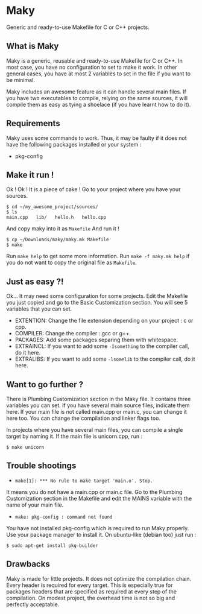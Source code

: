 Maky
====

Generic and ready-to-use Makefile for C or C++ projects.

What is Maky
------------

Maky is a generic, reusable and ready-to-use Makefile for C or C++.
In most case, you have no configuration to set to make it work.
In other general cases, you have at most 2 variables to set in the file if you want to be minimal.

Maky includes an awesome feature as it can handle several main files. If you have two executables to compile, relying on the same sources, it will compile them as easy as tying a shoelace (if you have learnt how to do it).

Requirements
------------

Maky uses some commands to work.
Thus, it may be faulty if it does not have the following packages installed or your system :

 * pkg-config

Make it run !
-------------

Ok ! Ok !
It is a piece of cake !
Go to your project where you have your sources.

    $ cd ~/my_awesome_project/sources/
    $ ls
    main.cpp   lib/   hello.h   hello.cpp

And copy maky into it as `Makefile`
And run it !

    $ cp ~/Downloads/maky/maky.mk Makefile
    $ make

Run `make help` to get some more information.
Run `make -f maky.mk help` if you do not want to copy the original file as `Makefile`.


Just as easy ?!
---------------

Ok... It may need some configuration for some projects.
Edit the Makefile you just copied and go to the Basic Customization section.
You will see 5 variables that you can set.

 * EXTENTION: Change the file extension depending on your project : c or cpp.
 * COMPILER: Change the compiler : gcc or g++.
 * PACKAGES: Add some packages separing them with whitespace.
 * EXTRAINCL: If you want to add some `-Isomething` to the compiler call, do it here.
 * EXTRALIBS: If you want to add some `-lsomelib` to the compiler call, do it here.

Want to go further ?
--------------------

There is Plumbing Customization section in the Maky file.
It contains three variables you can set.
If you have several main source files, indicate them here.
If your main file is not called main.cpp or main.c, you can change it here too.
You can change the compilation and linker flags too.

In projects where you have several main files, you can compile a single target by naming it.
If the main file is unicorn.cpp, run :

    $ make unicorn

Trouble shootings
-----------------

 * `make[1]: *** No rule to make target 'main.o'. Stop.`

It means you do not have a main.cpp or main.c file.
Go to the Plumbing Customization section in the Makefile and edit the MAINS variable with the name of your main file.

 * `make: pkg-config : command not found`

You have not installed pkg-config which is required to run Maky properly.
Use your package manager to install it. On ubuntu-like (debian too) just run :

    $ sudo apt-get install pkg-builder

Drawbacks
---------

Maky is made for little projects.
It does not optimize the compilation chain.
Every header is required for every target. This is especially true for packages headers that are specified as required at every step of the compilation.
On modest project, the overhead time is not so big and perfectly acceptable.
